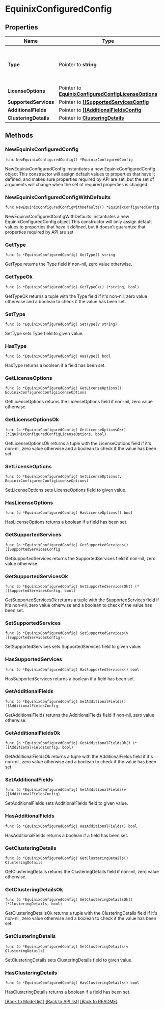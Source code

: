 # EquinixConfiguredConfig

## Properties

Name | Type | Description | Notes
------------ | ------------- | ------------- | -------------
**Type** | Pointer to **string** | Whether the device is EQUINIX-CONFIGURED or SELF-MANAGED. | [optional] 
**LicenseOptions** | Pointer to [**EquinixConfiguredConfigLicenseOptions**](EquinixConfiguredConfigLicenseOptions.md) |  | [optional] 
**SupportedServices** | Pointer to [**[]SupportedServicesConfig**](SupportedServicesConfig.md) |  | [optional] 
**AdditionalFields** | Pointer to [**[]AdditionalFieldsConfig**](AdditionalFieldsConfig.md) |  | [optional] 
**ClusteringDetails** | Pointer to [**ClusteringDetails**](ClusteringDetails.md) |  | [optional] 

## Methods

### NewEquinixConfiguredConfig

`func NewEquinixConfiguredConfig() *EquinixConfiguredConfig`

NewEquinixConfiguredConfig instantiates a new EquinixConfiguredConfig object
This constructor will assign default values to properties that have it defined,
and makes sure properties required by API are set, but the set of arguments
will change when the set of required properties is changed

### NewEquinixConfiguredConfigWithDefaults

`func NewEquinixConfiguredConfigWithDefaults() *EquinixConfiguredConfig`

NewEquinixConfiguredConfigWithDefaults instantiates a new EquinixConfiguredConfig object
This constructor will only assign default values to properties that have it defined,
but it doesn't guarantee that properties required by API are set

### GetType

`func (o *EquinixConfiguredConfig) GetType() string`

GetType returns the Type field if non-nil, zero value otherwise.

### GetTypeOk

`func (o *EquinixConfiguredConfig) GetTypeOk() (*string, bool)`

GetTypeOk returns a tuple with the Type field if it's non-nil, zero value otherwise
and a boolean to check if the value has been set.

### SetType

`func (o *EquinixConfiguredConfig) SetType(v string)`

SetType sets Type field to given value.

### HasType

`func (o *EquinixConfiguredConfig) HasType() bool`

HasType returns a boolean if a field has been set.

### GetLicenseOptions

`func (o *EquinixConfiguredConfig) GetLicenseOptions() EquinixConfiguredConfigLicenseOptions`

GetLicenseOptions returns the LicenseOptions field if non-nil, zero value otherwise.

### GetLicenseOptionsOk

`func (o *EquinixConfiguredConfig) GetLicenseOptionsOk() (*EquinixConfiguredConfigLicenseOptions, bool)`

GetLicenseOptionsOk returns a tuple with the LicenseOptions field if it's non-nil, zero value otherwise
and a boolean to check if the value has been set.

### SetLicenseOptions

`func (o *EquinixConfiguredConfig) SetLicenseOptions(v EquinixConfiguredConfigLicenseOptions)`

SetLicenseOptions sets LicenseOptions field to given value.

### HasLicenseOptions

`func (o *EquinixConfiguredConfig) HasLicenseOptions() bool`

HasLicenseOptions returns a boolean if a field has been set.

### GetSupportedServices

`func (o *EquinixConfiguredConfig) GetSupportedServices() []SupportedServicesConfig`

GetSupportedServices returns the SupportedServices field if non-nil, zero value otherwise.

### GetSupportedServicesOk

`func (o *EquinixConfiguredConfig) GetSupportedServicesOk() (*[]SupportedServicesConfig, bool)`

GetSupportedServicesOk returns a tuple with the SupportedServices field if it's non-nil, zero value otherwise
and a boolean to check if the value has been set.

### SetSupportedServices

`func (o *EquinixConfiguredConfig) SetSupportedServices(v []SupportedServicesConfig)`

SetSupportedServices sets SupportedServices field to given value.

### HasSupportedServices

`func (o *EquinixConfiguredConfig) HasSupportedServices() bool`

HasSupportedServices returns a boolean if a field has been set.

### GetAdditionalFields

`func (o *EquinixConfiguredConfig) GetAdditionalFields() []AdditionalFieldsConfig`

GetAdditionalFields returns the AdditionalFields field if non-nil, zero value otherwise.

### GetAdditionalFieldsOk

`func (o *EquinixConfiguredConfig) GetAdditionalFieldsOk() (*[]AdditionalFieldsConfig, bool)`

GetAdditionalFieldsOk returns a tuple with the AdditionalFields field if it's non-nil, zero value otherwise
and a boolean to check if the value has been set.

### SetAdditionalFields

`func (o *EquinixConfiguredConfig) SetAdditionalFields(v []AdditionalFieldsConfig)`

SetAdditionalFields sets AdditionalFields field to given value.

### HasAdditionalFields

`func (o *EquinixConfiguredConfig) HasAdditionalFields() bool`

HasAdditionalFields returns a boolean if a field has been set.

### GetClusteringDetails

`func (o *EquinixConfiguredConfig) GetClusteringDetails() ClusteringDetails`

GetClusteringDetails returns the ClusteringDetails field if non-nil, zero value otherwise.

### GetClusteringDetailsOk

`func (o *EquinixConfiguredConfig) GetClusteringDetailsOk() (*ClusteringDetails, bool)`

GetClusteringDetailsOk returns a tuple with the ClusteringDetails field if it's non-nil, zero value otherwise
and a boolean to check if the value has been set.

### SetClusteringDetails

`func (o *EquinixConfiguredConfig) SetClusteringDetails(v ClusteringDetails)`

SetClusteringDetails sets ClusteringDetails field to given value.

### HasClusteringDetails

`func (o *EquinixConfiguredConfig) HasClusteringDetails() bool`

HasClusteringDetails returns a boolean if a field has been set.


[[Back to Model list]](../README.md#documentation-for-models) [[Back to API list]](../README.md#documentation-for-api-endpoints) [[Back to README]](../README.md)


